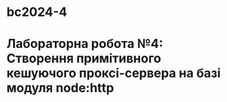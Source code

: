 # bc2024-4
# Лабораторна робота №4: Створення примітивного кешуючого проксі-сервера на базі модуля node:http